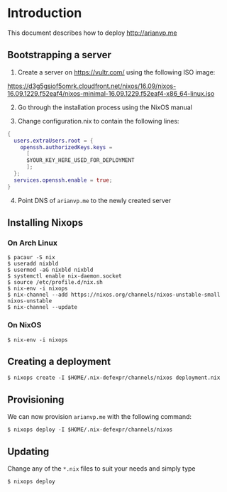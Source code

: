 # Introduction

This document describes how to deploy http://arianvp.me


## Bootstrapping a server

1. Create a server on https://vultr.com/ using the following
ISO image:

https://d3g5gsiof5omrk.cloudfront.net/nixos/16.09/nixos-16.09.1229.f52eaf4/nixos-minimal-16.09.1229.f52eaf4-x86_64-linux.iso


2. Go through the installation process using the NixOS manual

3. Change configuration.nix to contain the following lines:

```nix
{
  users.extraUsers.root = {
    openssh.authorizedKeys.keys =
      [
      $YOUR_KEY_HERE_USED_FOR_DEPLOYMENT
      ];
  };
  services.openssh.enable = true;
}
```

4. Point DNS of `arianvp.me` to the newly created server


## Installing Nixops

### On Arch Linux
```
$ pacaur -S nix
$ useradd nixbld
$ usermod -aG nixbld nixbld
$ systemctl enable nix-daemon.socket
$ source /etc/profile.d/nix.sh
$ nix-env -i nixops
$ nix-channel --add https://nixos.org/channels/nixos-unstable-small nixos-unstable
$ nix-channel --update
```

### On NixOS
```
$ nix-env -i nixops
```


## Creating a deployment

```
$ nixops create -I $HOME/.nix-defexpr/channels/nixos deployment.nix
```


## Provisioning

We can now provision `arianvp.me` with the following command:

```
$ nixops deploy -I $HOME/.nix-defexpr/channels/nixos
```


## Updating

Change any of the `*.nix` files to suit your needs and simply type

```
$ nixops deploy
```

